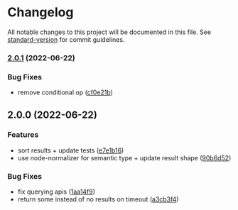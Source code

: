 # Changelog

All notable changes to this project will be documented in this file. See [standard-version](https://github.com/conventional-changelog/standard-version) for commit guidelines.

### [2.0.1](https://github.com/biothings/biomedical-id-autocomplete.js/compare/v2.0.0...v2.0.1) (2022-06-22)


### Bug Fixes

* remove conditional op ([cf0e21b](https://github.com/biothings/biomedical-id-autocomplete.js/commit/cf0e21b0313b2c9d4d054a53ea53cfa5cb110e20))

## 2.0.0 (2022-06-22)


### Features

* sort results + update tests ([e7e1b16](https://github.com/biothings/biomedical-id-autocomplete.js/commit/e7e1b16bf788d8b796ec9fb2c1bffa9a30239737))
* use node-normalizer for semantic type + update result shape ([90b6d52](https://github.com/biothings/biomedical-id-autocomplete.js/commit/90b6d52c687189fc19ce3b70860fdd2b112c5ee0))


### Bug Fixes

* fix querying apis ([1aa14f9](https://github.com/biothings/biomedical-id-autocomplete.js/commit/1aa14f960e0e6fb0791b91933c9752d89c232364))
* return some instead of no results on timeout ([a3cb3f4](https://github.com/biothings/biomedical-id-autocomplete.js/commit/a3cb3f438b47948c49f78c6fb9045c693202203a))
